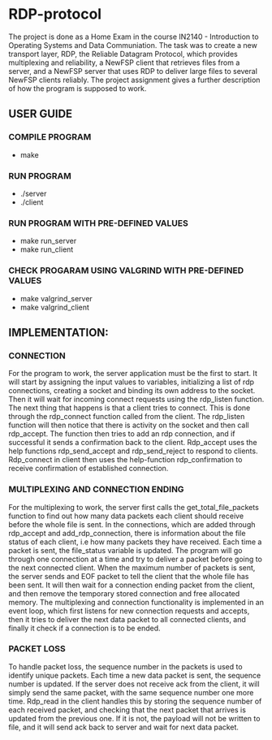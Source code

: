 # RDP-protocol
The project is done as a Home Exam in the course IN2140 - Introduction to Operating Systems
and Data Communiation. The task was to create a new transport layer, RDP, the Reliable Datagram Protocol,
which provides multiplexing and reliability, a NewFSP client that retrieves files from
a server, and a NewFSP server that uses RDP to deliver large files to several NewFSP clients reliably.
The project assignment gives a further description of how the program is supposed to work.

## USER GUIDE
### COMPILE PROGRAM
 - make

### RUN PROGRAM
 - ./server <port> <filename> <number of files> <loss propability>
 - ./client <IP server> <port number> <loss propability>

### RUN PROGRAM WITH PRE-DEFINED VALUES
 - make run_server
 - make run_client

### CHECK PROGARAM USING VALGRIND WITH PRE-DEFINED VALUES
 - make valgrind_server
 - make valgrind_client


## IMPLEMENTATION:

### CONNECTION
For the program to work, the server application must be the first to start.
It will start by assigning the input values to variables, initializing a
list of rdp connections, creating a socket and binding its own address to
the socket. Then it will wait for incoming connect requests using the
rdp_listen function. The next thing that happens is that a client tries
to connect. This is done through the rdp_connect function called from the
client. The rdp_listen function will then notice that there is activity on the
socket and then call rdp_accept. The function then tries to add an rdp connection,
and if successful it sends a confirmation back to the client. Rdp_accept uses
the help functions rdp_send_accept and rdp_send_reject to respond to clients.
Rdp_connect in client then uses the help-function rdp_confirmation to receive
confirmation of established connection.


### MULTIPLEXING AND CONNECTION ENDING
For the multiplexing to work, the server first calls the get_total_file_packets
function to find out how many data packets each client should receive before the
whole file is sent. In the connections, which are added through rdp_accept and
add_rdp_connection, there is information about the file status of each client,
i.e how many packets they have received. Each time a packet is sent, the
file_status variable is updated. The program will go through one connection at
a time and try to deliver a packet before going to the next connected client.
When the maximum number of packets is sent, the server sends and EOF packet
to tell the client that the whole file has been sent. It will then wait for a
connection ending packet from the client, and then remove the temporary stored
connection and free allocated memory. The multiplexing and connection functionality
is implemented in an event loop, which first listens for new connection requests
and accepts, then it tries to deliver the next data packet to all connected clients,
and finally it check if a connection is to be ended.


### PACKET LOSS
To handle packet loss, the sequence number in the packets is used to identify
unique packets. Each time a new data packet is sent, the sequence number is
updated. If the server does not receive ack from the client, it will simply
send the same packet, with the same sequence number one more time. Rdp_read
in the client handles this by storing the sequence number of each received packet,
and checking that the next packet that arrives is updated from the previous one.
If it is not, the payload will not be written to file, and it will send ack back to
server and wait for next data packet.
